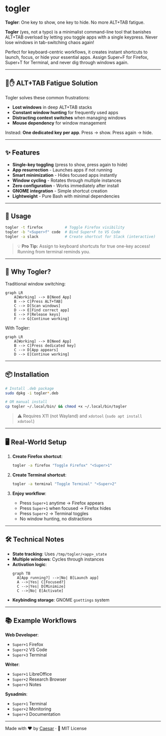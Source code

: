 # togler

**Togler**: One key to show, one key to hide. No more ALT+TAB fatigue.

**Togler** (yes, not a typo) is a minimalist command-line tool that banishes ALT+TAB overload by letting you toggle apps with a single keypress. Never lose windows in tab-switching chaos again!

Perfect for keyboard-centric workflows, it creates instant shortcuts to launch, focus, or hide your essential apps. Assign Super+F for Firefox, Super+T for Terminal, and never dig through windows again.

---

## 🚫✋ ALT+TAB Fatigue Solution

Togler solves these common frustrations:
- **Lost windows** in deep ALT+TAB stacks
- **Constant window hunting** for frequently used apps
- **Distracting context switches** when managing windows
- **Mouse dependency** for window management

Instead: **One dedicated key per app**. Press → show. Press again → hide.

---

## ✨ Features

- **Single-key toggling** (press to show, press again to hide)
- **App resurrection** - Launches apps if not running
- **Smart minimization** - Hides focused apps instantly
- **Window cycling** - Rotates through multiple instances
- **Zero configuration** - Works immediately after install
- **GNOME integration** - Simple shortcut creation
- **Lightweight** - Pure Bash with minimal dependencies

---

## 🚀 Usage

```sh
togler -t firefox          # Toggle Firefox visibility
togler -b "<Super>f" code  # Bind Super+F to VS Code
togler -a slack            # Create shortcut for Slack (interactive)
```

> 💡 **Pro Tip:** Assign to keyboard shortcuts for true one-key access! Running from terminal reminds you.

---

## 🧠 Why Togler?

Traditional window switching:
```mermaid
graph LR
    A[Working] --> B[Need App]
    B --> C[Press ALT+TAB]
    C --> D[Scan windows]
    D --> E[Find correct app]
    E --> F[Release keys]
    F --> G[Continue working]
```

With Togler:
```mermaid
graph LR
    A[Working] --> B[Need App]
    B --> C[Press dedicated key]
    C --> D[App appears]
    D --> E[Continue working]
```

---

## 📦 Installation

```sh
# Install .deb package
sudo dpkg -i togler*.deb

# OR manual install
cp togler ~/.local/bin/ && chmod +x ~/.local/bin/togler
```

> ⚠️ Requires X11 (not Wayland) and `xdotool` (`sudo apt install xdotool`)

---

## 🖥️ Real-World Setup

1. **Create Firefox shortcut**:
   ```sh
   togler -a firefox "Toggle Firefox" "<Super>1"
   ```

2. **Create Terminal shortcut**:
   ```sh
   togler -a terminal "Toggle Terminal" "<Super>2"
   ```

3. **Enjoy workflow**:
   - Press `Super+1` anytime → Firefox appears
   - Press `Super+1` when focused → Firefox hides
   - Press `Super+2` → Terminal toggles
   - No window hunting, no distractions

---

## 🛠️ Technical Notes

- **State tracking**: Uses `/tmp/togler/<app>_state`
- **Multiple windows**: Cycles through instances
- **Activation logic**:
  ```mermaid
  graph TB
    A[App running?] -->|No| B[Launch app]
    A -->|Yes| C[Focused?]
    C -->|Yes| D[Minimize]
    C -->|No| E[Activate]
  ```
- **Keybinding storage**: GNOME `gsettings` system

---

## 📚 Example Workflows

**Web Developer**:
- `Super+1` Firefox
- `Super+2` VS Code
- `Super+3` Terminal

**Writer**:
- `Super+1` LibreOffice
- `Super+2` Research Browser
- `Super+3` Notes

**Sysadmin**:
- `Super+1` Terminal
- `Super+2` Monitoring
- `Super+3` Documentation

---

Made with ❤️ by [Caesar](https://github.com/caesar003) · 🪪 MIT License
